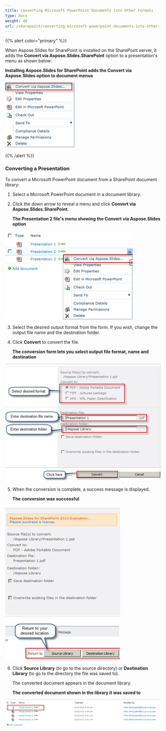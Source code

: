 ```yaml
---
title: Converting Microsoft PowerPoint Documents into Other Formats
type: docs
weight: 40
url: /sharepoint/converting-microsoft-powerpoint-documents-into-other-formats/
---
```


{{% alert color="primary" %}} 

When Aspose.Slides for SharePoint is installed on the SharePoint server, it adds the **Convert via Aspose.Slides.SharePoint** option to a presentation's menu as shown below: 

**Installing Aspose.Slides for SharePoint adds the Convert via Aspose.Slides option to document menus** 

![todo:image_alt_text](converting-microsoft-powerpoint-documents-into-other-formats_1.png)

{{% /alert %}} 
### **Converting a Presentation**
To convert a Microsoft PowerPoint document from a SharePoint document library: 

1. Select a Microsoft PowerPoint document in a document library.
2. Click the down arrow to reveal a menu and click **Convert via Aspose.Slides.SharePoint**. 

   **The Presentation 2 file's menu showing the Convert via Aspose.Slides option** 

![todo:image_alt_text](converting-microsoft-powerpoint-documents-into-other-formats_2.png)




3. Select the desired output format from the form. If you wish, change the output file name and the destination folder.
4. Click **Convert** to convert the file. 

   **The conversion form lets you select output file format, name and destination** 

![todo:image_alt_text](converting-microsoft-powerpoint-documents-into-other-formats_3.png)




5. When the conversion is complete, a success message is displayed. 

   **The conversion was successful** 

![todo:image_alt_text](converting-microsoft-powerpoint-documents-into-other-formats_4.png)




6. Click **Source Library** (to go to the source directory) or **Destination Library** (to go to the directory the file was saved to). 

   The converted document appears in the document library. 

   **The converted document shown in the library it was saved to** 

![todo:image_alt_text](converting-microsoft-powerpoint-documents-into-other-formats_5.png)
